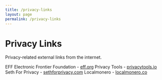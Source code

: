 ```yaml
---
title: /privacy-links
layout: page
permalink: /privacy-links
---
```


# Privacy Links

Privacy-related external links from the internet.

EFF Electronic Frontier Foundation - [eff.org](https://eff.org)
Privacy Tools - [privacytools.io](https://privacytools.io)
Seth For Privacy - [sethforprivacy.com](https://sethforprivacy.com)
Localmonero - [localmonero.co](https://localmonero.co)
